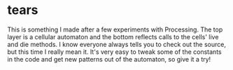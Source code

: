 tears
=====

This is something I made after a few experiments with Processing. The top layer is a cellular automaton and the bottom reflects calls to the cells' live and die methods. I know everyone always tells you to check out the source, but this time I really mean it. It's very easy to tweak some of the constants in the code and get new patterns out of the automaton, so give it a try!
